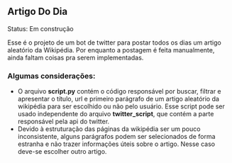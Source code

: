 ## Artigo Do Dia

Status: Em construção

Esse é o projeto de um bot de twitter para postar todos os dias um artigo aleatório da Wikipédia. Por enquanto a postagem é feita manualmente, ainda faltam coisas pra serem implementadas.

### Algumas considerações:

- O arquivo **script.py** contém o código responsável por buscar, filtrar e apresentar o título, url e primeiro parágrafo de um artigo aleatório da wikipédia para ser escolhido ou não pelo usuário. Esse script pode ser usado independente do arquivo **twitter_script**, que contém a parte responsável pela api do twitter.
- Devido à estruturação das páginas da wikipédia ser um pouco inconsistente, alguns parágrafos podem ser selecionados de forma estranha e não trazer informações úteis sobre o artigo. Nesse caso deve-se escolher outro artigo.
